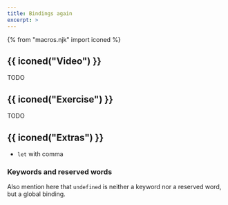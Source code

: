 ```yaml
---
title: Bindings again
excerpt: >
---
```


{% from "macros.njk" import iconed %}

## {{ iconed("Video") }}

TODO

## {{ iconed("Exercise") }}

TODO

## {{ iconed("Extras") }}

* `let` with comma

### Keywords and reserved words

Also mention here that `undefined` is neither a keyword nor a reserved word, but a global binding.